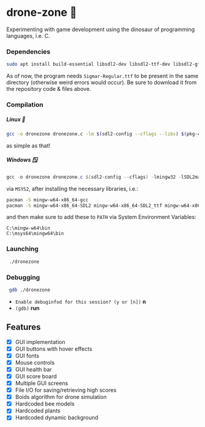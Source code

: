 # drone-zone 🐝
Experimenting with game development using the dinosaur of programming languages, i.e. C.

### Dependencies
```bash
sudo apt install build-essential libsdl2-dev libsdl2-ttf-dev libsdl2-gfx-dev libm-dev
```
As of now, the program needs `Sigmar-Regular.ttf` to be present in the same directory (otherwise weird errors would occur). Be sure to download it from the repository code & files above.

### Compilation
##### Linux 🐧
```bash
gcc -o dronezone dronezone.c -lm $(sdl2-config --cflags --libs) $(pkg-config --cflags --libs SDL2_ttf SDL2_gfx)
```
as simple as that!
##### Windows 🪟
```powershell
gcc -o dronezone dronezone.c $(sdl2-config --cflags) -lmingw32 -lSDL2main -lSDL2 -lSDL2_ttf -lSDL2_gfx -lm
```
via `MSYS2`, after installing the necessary libraries, i.e.:
```bash
pacman -S mingw-w64-x86_64-gcc
pacman -S mingw-w64-x86_64-SDL2 mingw-w64-x86_64-SDL2_ttf mingw-w64-x86_64-SDL2_gfx
```
and then make sure to add these to `PATH` via System Environment Variables:
```
C:\mingw-w64\bin
C:\msys64\mingw64\bin
```

### Launching
```bash
 ./dronezone 
```

### Debugging
```bash
 gdb ./dronezone 
```
- `Enable debuginfod for this session? (y or [n])` **n**
- `(gdb)` **run**

## Features
- [x] GUI implementation
- [x] GUI buttons with hover effects
- [x] GUI fonts
- [x] Mouse controls
- [x] GUI health bar
- [x] GUI score board
- [x] Multiple GUI screens
- [x] File I/O for saving/retrieving high scores
- [x] Boids algorithm for drone simulation
- [x] Hardcoded bee models
- [x] Hardcoded plants
- [x] Hardcoded dynamic background
